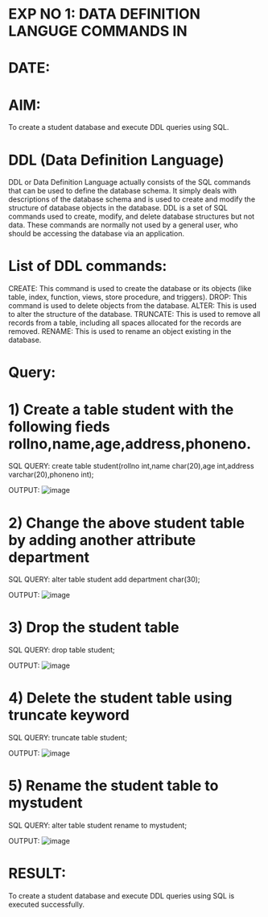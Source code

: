 # EXP NO 1: DATA DEFINITION LANGUGE COMMANDS IN 

# DATE:

# AIM:
To create a student database and execute DDL queries using SQL.

# DDL (Data Definition Language)
DDL or Data Definition Language actually consists of the SQL commands that can be used to define the database schema. It simply deals with descriptions of the database schema and is used to create and modify the structure of database objects in the database. DDL is a set of SQL commands used to create, modify, and delete database structures but not data. These commands are normally not used by a general user, who should be accessing the database via an application.
# List of DDL commands:
CREATE: This command is used to create the database or its objects (like table, index, function, views, store procedure, and triggers). DROP: This command is used to delete objects from the database. ALTER: This is used to alter the structure of the database. TRUNCATE: This is used to remove all records from a table, including all spaces allocated for the records are removed. RENAME: This is used to rename an object existing in the database.
# Query:
# 1) Create a table student with the following fieds rollno,name,age,address,phoneno.
SQL QUERY:
 create table student(rollno int,name char(20),age int,address varchar(20),phoneno int);
 
 OUTPUT:
![image](https://github.com/kancharlaNarmadha/G2_DBMS/assets/119559316/30a46a53-7411-4c2b-9e8e-f0d5560a9814)


# 2) Change the above student table by adding another attribute department
SQL QUERY:
alter table student add department char(30);

OUTPUT:
![image](https://github.com/kancharlaNarmadha/G2_DBMS/assets/119559316/bc2d96ac-3a8a-413d-a462-ea0bc4a081e6)


# 3) Drop the student table
SQL QUERY:
drop table student;

OUTPUT:
![image](https://github.com/kancharlaNarmadha/G2_DBMS/assets/119559316/d08c2635-bbe2-444f-a062-be2a639e519c)


# 4) Delete the student table using truncate keyword
SQL QUERY:
truncate table student;

OUTPUT:
![image](https://github.com/kancharlaNarmadha/G2_DBMS/assets/119559316/ff2ecbe2-67a6-49d1-9126-918ef7e529a5)


# 5) Rename the student table to mystudent
SQL QUERY:
alter table student rename to mystudent;

OUTPUT:
![image](https://github.com/kancharlaNarmadha/G2_DBMS/assets/119559316/4ac58148-044b-4790-8763-4f5930cf53ad)


# RESULT:
To create a student database and execute DDL queries using SQL is executed successfully.

